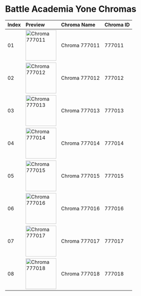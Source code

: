 # Battle Academia Yone Chromas

| Index | Preview | Chroma Name | Chroma ID |
|:---|:---|:---|:---|
| 01 | <img src='https://raw.communitydragon.org/latest/plugins/rcp-be-lol-game-data/global/default/v1/champion-chroma-images/777/777011.png' alt='Chroma 777011' width='100'> | Chroma 777011 | 777011 |
| 02 | <img src='https://raw.communitydragon.org/latest/plugins/rcp-be-lol-game-data/global/default/v1/champion-chroma-images/777/777012.png' alt='Chroma 777012' width='100'> | Chroma 777012 | 777012 |
| 03 | <img src='https://raw.communitydragon.org/latest/plugins/rcp-be-lol-game-data/global/default/v1/champion-chroma-images/777/777013.png' alt='Chroma 777013' width='100'> | Chroma 777013 | 777013 |
| 04 | <img src='https://raw.communitydragon.org/latest/plugins/rcp-be-lol-game-data/global/default/v1/champion-chroma-images/777/777014.png' alt='Chroma 777014' width='100'> | Chroma 777014 | 777014 |
| 05 | <img src='https://raw.communitydragon.org/latest/plugins/rcp-be-lol-game-data/global/default/v1/champion-chroma-images/777/777015.png' alt='Chroma 777015' width='100'> | Chroma 777015 | 777015 |
| 06 | <img src='https://raw.communitydragon.org/latest/plugins/rcp-be-lol-game-data/global/default/v1/champion-chroma-images/777/777016.png' alt='Chroma 777016' width='100'> | Chroma 777016 | 777016 |
| 07 | <img src='https://raw.communitydragon.org/latest/plugins/rcp-be-lol-game-data/global/default/v1/champion-chroma-images/777/777017.png' alt='Chroma 777017' width='100'> | Chroma 777017 | 777017 |
| 08 | <img src='https://raw.communitydragon.org/latest/plugins/rcp-be-lol-game-data/global/default/v1/champion-chroma-images/777/777018.png' alt='Chroma 777018' width='100'> | Chroma 777018 | 777018 |
